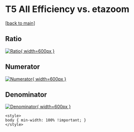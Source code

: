 # T5 All Efficiency vs. etazoom

[[back to main](./)]



## Ratio

[![Ratio](../mtv/var/T5_0_eff_etazoom.png){ width=600px }](../mtv/var/T5_0_eff_etazoom.pdf)

## Numerator

[![Numerator](../mtv/num/T5_0_eff_etazoom_num.png){ width=600px }](../mtv/num/T5_0_eff_etazoom_num.pdf)

## Denominator

[![Denominator](../mtv/den/T5_0_eff_etazoom_den.png){ width=600px }](../mtv/den/T5_0_eff_etazoom_den.pdf)


``` {=html}
<style>
body { min-width: 100% !important; }
</style>
```
